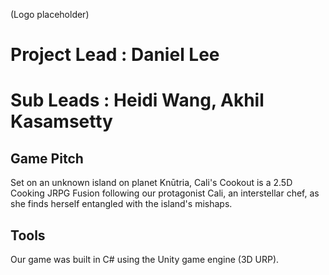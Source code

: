 (Logo placeholder)

# Project Lead : Daniel Lee
# Sub Leads : Heidi Wang, Akhil Kasamsetty

## Game Pitch

Set on an unknown island on planet Knūtria, Cali's Cookout is a 2.5D Cooking JRPG Fusion following our protagonist Cali, an interstellar chef, as she finds herself entangled with the island's mishaps.  

## Tools 

Our game was built in C# using the Unity game engine (3D URP).
